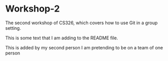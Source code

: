 # Workshop-2

The second workshop of CS326, which covers how to use Git in a group setting.

This is some text that I am adding to the README file.

This is added by my second person
I am pretending to be on a team of one person
